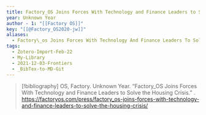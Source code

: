 ```yaml
---
title: Factory_OS Joins Forces With Technology and Finance Leaders to Solve the Housing Crisis
year: Unknown Year
author - 1: "[[Factory OS]]"
key: "[[@Factory_OS2020-jw]]"
aliases:
  - Factory\_os Joins Forces With Technology And Finance Leaders To Solve The Housing Crisis
tags:
  - Zotero-Import-Feb-22
  - My-Library
  - 2021-12-03-Frontiers
  - _BibTex-to-MD-Git
---
```


> [!bibliography]
> OS, Factory. Unknown Year. “Factory_OS Joins Forces With Technology and Finance Leaders to Solve the Housing Crisis.” . https://factoryos.com/press/factory_os-joins-forces-with-technology-and-finance-leaders-to-solve-the-housing-crisis/